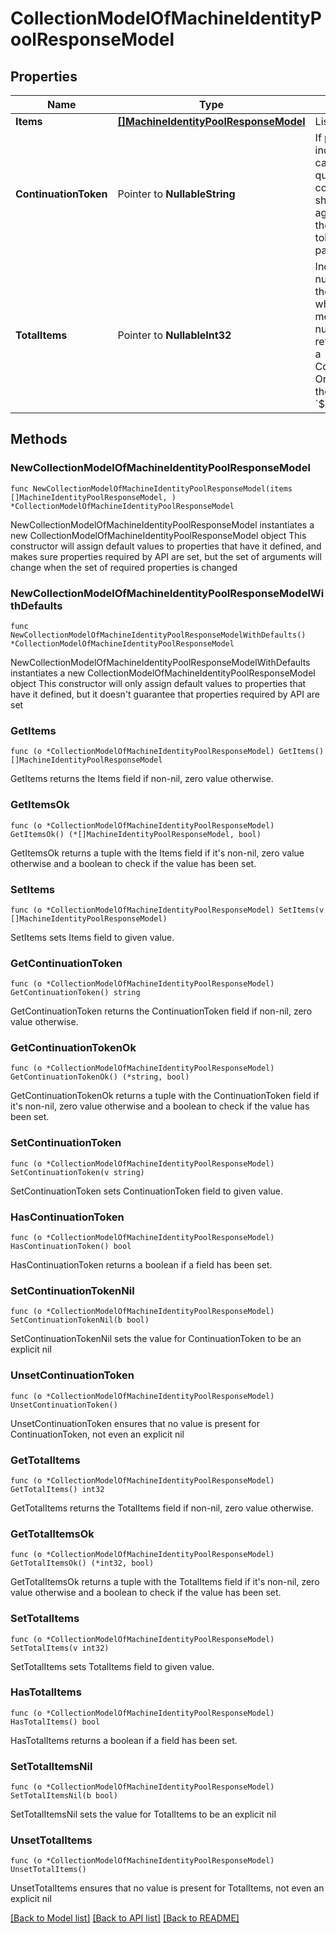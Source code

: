 # CollectionModelOfMachineIdentityPoolResponseModel

## Properties

Name | Type | Description | Notes
------------ | ------------- | ------------- | -------------
**Items** | [**[]MachineIdentityPoolResponseModel**](MachineIdentityPoolResponseModel.md) | List of items. | 
**ContinuationToken** | Pointer to **NullableString** | If present, indicates to the caller that the query was not complete, and they should call the API again specifying the continuation token as a query parameter. | [optional] 
**TotalItems** | Pointer to **NullableInt32** | Indicates the total number of items in the collection, which may be more than the number of Items returned, if there is a ContinuationToken.  Only returned in the response to &#x60;$search&#x60; APIs. | [optional] 

## Methods

### NewCollectionModelOfMachineIdentityPoolResponseModel

`func NewCollectionModelOfMachineIdentityPoolResponseModel(items []MachineIdentityPoolResponseModel, ) *CollectionModelOfMachineIdentityPoolResponseModel`

NewCollectionModelOfMachineIdentityPoolResponseModel instantiates a new CollectionModelOfMachineIdentityPoolResponseModel object
This constructor will assign default values to properties that have it defined,
and makes sure properties required by API are set, but the set of arguments
will change when the set of required properties is changed

### NewCollectionModelOfMachineIdentityPoolResponseModelWithDefaults

`func NewCollectionModelOfMachineIdentityPoolResponseModelWithDefaults() *CollectionModelOfMachineIdentityPoolResponseModel`

NewCollectionModelOfMachineIdentityPoolResponseModelWithDefaults instantiates a new CollectionModelOfMachineIdentityPoolResponseModel object
This constructor will only assign default values to properties that have it defined,
but it doesn't guarantee that properties required by API are set

### GetItems

`func (o *CollectionModelOfMachineIdentityPoolResponseModel) GetItems() []MachineIdentityPoolResponseModel`

GetItems returns the Items field if non-nil, zero value otherwise.

### GetItemsOk

`func (o *CollectionModelOfMachineIdentityPoolResponseModel) GetItemsOk() (*[]MachineIdentityPoolResponseModel, bool)`

GetItemsOk returns a tuple with the Items field if it's non-nil, zero value otherwise
and a boolean to check if the value has been set.

### SetItems

`func (o *CollectionModelOfMachineIdentityPoolResponseModel) SetItems(v []MachineIdentityPoolResponseModel)`

SetItems sets Items field to given value.


### GetContinuationToken

`func (o *CollectionModelOfMachineIdentityPoolResponseModel) GetContinuationToken() string`

GetContinuationToken returns the ContinuationToken field if non-nil, zero value otherwise.

### GetContinuationTokenOk

`func (o *CollectionModelOfMachineIdentityPoolResponseModel) GetContinuationTokenOk() (*string, bool)`

GetContinuationTokenOk returns a tuple with the ContinuationToken field if it's non-nil, zero value otherwise
and a boolean to check if the value has been set.

### SetContinuationToken

`func (o *CollectionModelOfMachineIdentityPoolResponseModel) SetContinuationToken(v string)`

SetContinuationToken sets ContinuationToken field to given value.

### HasContinuationToken

`func (o *CollectionModelOfMachineIdentityPoolResponseModel) HasContinuationToken() bool`

HasContinuationToken returns a boolean if a field has been set.

### SetContinuationTokenNil

`func (o *CollectionModelOfMachineIdentityPoolResponseModel) SetContinuationTokenNil(b bool)`

 SetContinuationTokenNil sets the value for ContinuationToken to be an explicit nil

### UnsetContinuationToken
`func (o *CollectionModelOfMachineIdentityPoolResponseModel) UnsetContinuationToken()`

UnsetContinuationToken ensures that no value is present for ContinuationToken, not even an explicit nil
### GetTotalItems

`func (o *CollectionModelOfMachineIdentityPoolResponseModel) GetTotalItems() int32`

GetTotalItems returns the TotalItems field if non-nil, zero value otherwise.

### GetTotalItemsOk

`func (o *CollectionModelOfMachineIdentityPoolResponseModel) GetTotalItemsOk() (*int32, bool)`

GetTotalItemsOk returns a tuple with the TotalItems field if it's non-nil, zero value otherwise
and a boolean to check if the value has been set.

### SetTotalItems

`func (o *CollectionModelOfMachineIdentityPoolResponseModel) SetTotalItems(v int32)`

SetTotalItems sets TotalItems field to given value.

### HasTotalItems

`func (o *CollectionModelOfMachineIdentityPoolResponseModel) HasTotalItems() bool`

HasTotalItems returns a boolean if a field has been set.

### SetTotalItemsNil

`func (o *CollectionModelOfMachineIdentityPoolResponseModel) SetTotalItemsNil(b bool)`

 SetTotalItemsNil sets the value for TotalItems to be an explicit nil

### UnsetTotalItems
`func (o *CollectionModelOfMachineIdentityPoolResponseModel) UnsetTotalItems()`

UnsetTotalItems ensures that no value is present for TotalItems, not even an explicit nil

[[Back to Model list]](../README.md#documentation-for-models) [[Back to API list]](../README.md#documentation-for-api-endpoints) [[Back to README]](../README.md)


